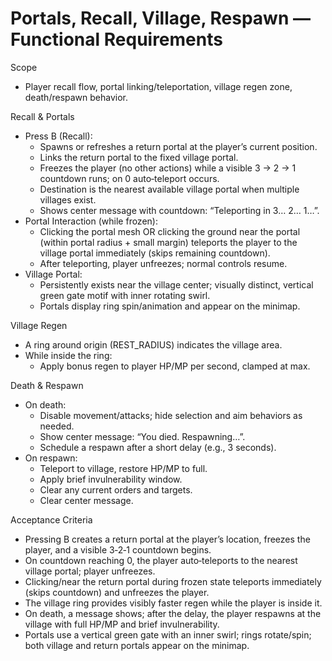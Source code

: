 # Portals, Recall, Village, Respawn — Functional Requirements

Scope
- Player recall flow, portal linking/teleportation, village regen zone, death/respawn behavior.

Recall & Portals
- Press B (Recall):
  - Spawns or refreshes a return portal at the player’s current position.
  - Links the return portal to the fixed village portal.
  - Freezes the player (no other actions) while a visible 3 → 2 → 1 countdown runs; on 0 auto‑teleport occurs.
  - Destination is the nearest available village portal when multiple villages exist.
  - Shows center message with countdown: “Teleporting in 3… 2… 1…”.
- Portal Interaction (while frozen):
  - Clicking the portal mesh OR clicking the ground near the portal (within portal radius + small margin) teleports the player to the village portal immediately (skips remaining countdown).
  - After teleporting, player unfreezes; normal controls resume.
- Village Portal:
  - Persistently exists near the village center; visually distinct, vertical green gate motif with inner rotating swirl.
  - Portals display ring spin/animation and appear on the minimap.

Village Regen
- A ring around origin (REST_RADIUS) indicates the village area.
- While inside the ring:
  - Apply bonus regen to player HP/MP per second, clamped at max.

Death & Respawn
- On death:
  - Disable movement/attacks; hide selection and aim behaviors as needed.
  - Show center message: “You died. Respawning…”.
  - Schedule a respawn after a short delay (e.g., 3 seconds).
- On respawn:
  - Teleport to village, restore HP/MP to full.
  - Apply brief invulnerability window.
  - Clear any current orders and targets.
  - Clear center message.

Acceptance Criteria
- Pressing B creates a return portal at the player’s location, freezes the player, and a visible 3‑2‑1 countdown begins.
- On countdown reaching 0, the player auto‑teleports to the nearest village portal; player unfreezes.
- Clicking/near the return portal during frozen state teleports immediately (skips countdown) and unfreezes the player.
- The village ring provides visibly faster regen while the player is inside it.
- On death, a message shows; after the delay, the player respawns at the village with full HP/MP and brief invulnerability.
- Portals use a vertical green gate with an inner swirl; rings rotate/spin; both village and return portals appear on the minimap.
